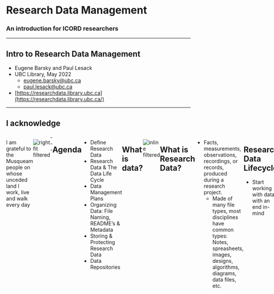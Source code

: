 
<style>
.container{
  display: flex;
}
.col {
  flex: 1;
  vertical-align:top;
  /*text-align: left*/
}
.left {text-align:left !important;}
.top {vertical-align:top !important;}

</style>


# Research Data Management
### An introduction for ICORD researchers
---

## Intro to Research Data Management
- Eugene Barsky and Paul Lesack
- UBC Library, May 2022
    - [eugene.barsky@ubc.ca](mailto:eugene.barsky@ubc.ca)
    - [paul.lesack@ubc.ca](mailto:paul.lesack@ubc.ca )
- [https://researchdata.library.ubc.ca](https://researchdata.library.ubc.ca/)

---
## I acknowledge
<div class="container">
<div class="col left" data-markdown> 

I am grateful to the Musqueam people on whose unceded land I work, live and walk every day

</div>
<div class="col" data-markdown> 

![right fit filtered](Images/2022-05-05_ICORD_RDM/ubc_street_signs.jpg)

</div>
---


## Agenda
- Define Research Data
- Research Data & The Data Life Cycle
- Data Management Plans
- Organizing Data: File Naming, README’s & Metadata
- Storing & Protecting Research Data
- Data Repositories

---

## What is data?

![inline filtered](Images/2022-05-05_ICORD_RDM/data-cake-01.jpeg)

---

## What is Research Data?
- Facts, measurements, observations, recordings, or records, produced during a research project. 
     - Made of many file types, most disciplines have common types:  Notes, spreasheets, images, designs, algorithms, diagrams, data files, etc. 

---

<div class="container">
<div class="col left" data-markdown> 

## Research Data Lifecycle
- Start working with data with an end in-mind

</div>

<div class="col top" data-markdown> 

![ right fit filtered](Images/2022-05-05_ICORD_RDM/research_data_lifecycle.jpg)

</div>
</div>
---

## What is Research Data Management
- Processes applied throughout the lifecycle of a research project to guide the collection, documentation, storage, sharing, and preservation of research data.
    - [Portage Network RDM Primer](https://portagenetwork.ca/wp-content/uploads/2019/08/Primer_RDM_August2019_EN.pdf), 2019

---

## Why Prioritize Research Data Management (RDM)?
- RDM helps organize your research data before, during, and after your research cycle. 

- Makes responsibilities clear within research team & during team transitions


---

<div class="container">
<div class="col left" data-markdown> 

## Tri-Agency Funding Requires RDM
- As soon as Spring 2022, some Tri-Agency grants will require _Research Data Management Plans_ in the application package. 


</div>
<div class="col top" data-markdown> 

![right fit filtered](Images/2022-05-05_ICORD_RDM/tri-agencies_funding.jpg)

</div>
</div>
---

## Good RDM Looks Like:
- Clear distribution of team RDM responsibilities 
- Accurate metadata about each research data file and variable
- A system for data storage, security, and backup
- Plan for data sharing, repository selection, and licensing for reuse
- Uniform and functional standards for naming and organizing data

---

## Good RDM Looks Like:
- My favourite example: Elizabeth Wolkovich's [Lab Manual](https://github.com/temporalecologylab/labgit/blob/master/datacodemgmt/tempeco_DMP.pdf) 

---

## FAIR Data is good data
![inline filtered](Images/2022-05-05_ICORD_RDM/FAIRdataprinciples_foster.png)

---

## From Here
![inline filtered](Images/2022-05-05_ICORD_RDM/messy.jpeg)

---

# To Here
![inline filtered](Images/2022-05-05_ICORD_RDM/ordered2.jpeg)

---

## Practical Tips (#1)
### Get yourself an ORCID iD
- An ORCID iD is a free, persistent identifier (PID) that you can connect to your published research, including datasets.
- Like a DOI but for you across your entire career
- It makes it easy to gather your attributions, grants, positions, and more in one place
- Register for your ORCID iD here: [https://orcid.org/](https://orcid.org/)

---


![ right fit filtered](Images/2022-05-05_ICORD_RDM/research_data_lifecycle.jpg)

# Plan
---

## The Data Management Plan (DMP)
- Sets out how you will organize, store and share your research data at each stage in your project and after its conclusion.
- Incoming standard for funding agencies to require these in your grant applications.
    - [Tri-Agency Research Data Management Policy](http://www.science.gc.ca/eic/site/063.nsf/eng/h_97610.html) 


---
## You are not alone
### Data Management Plan (DMP) Assistant by Portage
- Free and Bilingual - [DMP Assistant] (https://assistant.portagenetwork.ca/)
- Provides templates tailored to various disciplines
- UBC has custom templates for our researchers
- Templates guide the structure and creation of DMPs, focusing in on what’s most important

---

## DMP Assistant
![inline filtered](Images/2022-05-05_ICORD_RDM/dmp_assistant.jpg)

---

## DMP Exemplars 
- Portage offers examples of completed DMPs. 
- [Exemplars](https://portagenetwork.ca/tools-and-resources/training-resources/?cn-reloaded=1) - different disciplines
   
---
## Practical Tips (#2)
### Plan first
---

![ right fit filtered](Images/2022-05-05_ICORD_RDM/research_data_lifecycle.jpg)
# Collect
---
## Data Collection
### Stop problems before they start
- Create a meaningful, organized system of variable names, file names, file structures
- Develop a directory structure (project, sample, etc.)
- Standardize your file naming system 

---

## Data Collection
- Document and share your process
- Write a comprehensive **readme.txt** outlining your variable names, applications, and notes that make the project replicable

---

<img src="Images/2022-05-05_ICORD_RDM/file_names.png" height="600px">
---

## Data Collection: File Naming
- Aim for concise but descriptive file names, a consistent naming system, and a simple hierarchy.

- UBC Guide for [File Naming](https://mfr.ca-1.osf.io/render?url=https://osf.io/pfweq/?direct%26mode=render%26action=download%26mode=render)


---

## Elements That Could Appear in a File Name
- Date of creation in ISO Standard YYYYMMDD format
- Name, initials or ID of the research group, institutional affiliation, editor, researcher
- A project name or code
- Short description of contents
- Location that produced the data
- Version number
- Format of the file, commonly seen as a file extension

---

## File Name Examples from Simple to Complex
- A presentation that two people are working on:
    - ShortDescription_Editor_YearVersion
    - RDMWebinar_NR_2021V02
- Meeting notes for a group that meets regularly:
    - YYYYMMDD_Group_Description
    - 20200318_RSpT_MeetingNotes
- Tree points in standardized geographic areas in shapefile format
    - Point_WesternRedCedar_BCGS092G032_20210719_shp.zip

---
## Practical Tips (#3)
### Long, descriptive file names are better than short, confusing names, even if they take a long time to type like this extra long tip.
---

![ right fit filtered](Images/2022-05-05_ICORD_RDM/research_data_lifecycle.jpg)

# Analyze

---


## Processing Your Data
- This can be iterative, in part or in entirety
- Keep an untouched, raw version of your data that is never changed. 
- A DMP will ask you to consider where and how data is stored & backed up.
- **Your code is also data**

---

## Data Storage: The Crucial Importance of Redundant Systems
- 3-2-1 backup rule: 
    - Have at least 3 copies of your data
    - The here copy, your working copy
    - The near copy on a backup disk. 
    - The far copy that can be accessed remotely.
    - Store the copies on 2 different media 
    - Keep 1 backup copy offsite

---
![right fit filtered](Images/2022-05-05_ICORD_RDM/harddisk.jpg)
## Data Storage
- How often shall I back up data?
    - As often as you edit your data, you should update your backups. 
    - Personally I use [FreeFileSync](https://freefilesync.org/) to sync in real time

---

<iframe width="1120" height="630" src="https://www.youtube.com/embed/8dhp_20j0Ys" title="YouTube video player" frameborder="0" allow="accelerometer; autoplay; clipboard-write; encrypted-media; gyroscope; picture-in-picture" allowfullscreen></iframe>


---

## UBC Storage Resources
- UBC-IT
    - [EduCloud Server Service](https://it.ubc.ca/services/web-servers-storage/educloud-server-service) - cost associated, need IT skills
    - [Teamshare](https://it.ubc.ca/services/web-servers-storage/teamshare-storage-service) - Internal fileshare, costs per GB per year
    - [OneDrive](https://it.ubc.ca/services/web-servers-storage/microsoft-onedrive) - 1TB of storage per user
    - [Home Drive](https://it.ubc.ca/services/web-servers-storage/home-drive-storage-service)- personal storage only
    - [SharePoint](https://it.ubc.ca/services/web-servers-storage/sharepoint-software-service) - powerful, but complicated to develop

---

## UBC Storage Resources
- UBC ARC
    - [Chinook](https://arc.ubc.ca/chinook) - Object storage application

---

## UBC Storage Resources
- Compute Canada
    - [NetCloud](https://docs.computecanada.ca/wiki/Nextcloud) - 100Gb free per user, similar to Dropbox
    - [System storage](https://docs.computecanada.ca/wiki/Storage_and_file_management) - linux based for supporting high performance computing (HPC) analysis - up to 10Tb per research group.

---

## UBC Storage Resources
- UBC Online Storage Solutions [Comparison Chart](https://it.ubc.ca/sites/it.ubc.ca/files/UBC%20Online%20Storage%20Solutions%20-%20Features%20Comparison%20Chart.pdf)

---

## Storage Intricacies
- Is it FIPPA compliant?
    - For Faculty & Staff: Campus Home Drives, TeamShare, Chinook, OneDrive, EduCloud
    - For Students: OneDrive
- Is any of your data is sensitive? Does it contain identifying information?

---

## Storage Intricacies
- Is it free?
    - Yes: Home Drives up to 20GB, OneDrive, Chinook
    - No: Team Share, EduCloud, SharePoint

---
## Practical Tips (#4) 
### Backup your data.

### A lot.
---
![right fit filtered](Images/2022-05-05_ICORD_RDM/metadata1.jpg)
## What is Metadata? - Data About Data
- Metadata is descriptive data regarding a dataset, a study, a collection of files, and variables.
- Metadata answers questions like:
    - Who?
    - What?
    - When?
    - Where?
    - Why?
    - How?
---
## Metadata isn't necessarily for you

- As a researcher, you know what your data shows
- Metadata is for someone else, or for you in six months/20 years

---

![right fit filtered](Images/2022-05-05_ICORD_RDM/findable.jpg)

---

## Types of Metadata
- _Descriptive_: content and context of your data at both the dataset level and data file level.
    - Title, Author, Methods, Sponsors 


---

## Types of Metadata
- _Administrative:_ information needed to use the data.
    - Software requirements, copyright

- _Structural:_ how different data files relate to one another.
    - Information about the relationship between data files in a data set, file formats, variables

---


![fit right filtered](Images/2022-05-05_ICORD_RDM/metadata_sticks.jpg)
## Data Documentation & README Files

- README.txt files are the most basic tool for project documentation.

- Plain text (.txt) files that contain basic descriptive metadata about your project.

---

## Data Documentation & README.txt Files

- README files accompany your data files throughout their life. 

- [UBC best practices for README files document](https://osf.io/aqxw3/)

---

## Content of README Files

- Contact information for researchers
- Description of dataset & date of collection
- Use license for your data
- Methods & instruments used in the collection & processing of your data
- File structure and relations for the data set
- Explanations of codes,  classifications, variables, and file names
---

![fit filtered](Images/2022-05-05_ICORD_RDM/readmefile.png)



---

![fit filtered](Images/2022-05-05_ICORD_RDM/data_dictionary.png)

---

![fit right filtered](Images/2022-05-05_ICORD_RDM/data_variables.png)
## Not Everybody Knows...
- Define all jargon, “common knowledge,” and abbreviations
- Your data and README.txt files may be utilized by researchers outside of your field of study who may not have the same understandings
- Knowledge changes over time, don’t take understandings for granted

---


## Practical Tips (#5) 
### Write your documentation so that you have a self-contained data package for a non-specialist.

---

![ right fit filtered](Images/2022-05-05_ICORD_RDM/research_data_lifecycle.jpg)
# Share and Preserve

---

## Share & Preserve Your Data for Reuse
- Much easier when you’ve maintained your RDM and implemented your DMP
- Effectively boxing up some of your research data
- All documentation and metadata should be complete at this stage

---

![fit right filtered](Images/2022-05-05_ICORD_RDM/interoperable.png)
## Share & Preserve Your Data for Reuse
- May require converting to stable file-formats instead of proprietary formats
    - Tabular data as .CSV/.TSV, text files as .TXT or .PDF, etc.

---

## Long-Term Storage Considerations

- Where do you plan to hold the data long term?
- What forms of the data are you sharing?
    - Raw, processed, analyzed, and final are all options
    - Do the funding agency or publisher mandate any of these for you?


---

![fit right filtered](Images/2022-05-05_ICORD_RDM/reusable.png)
## Long-Term Storage Considerations
- What license do you plan to apply? 
- Personally I like the [CC-0](https://creativecommons.org/share-your-work/public-domain/cc0/) and [CC-BY](https://creativecommons.org/licenses/by/2.0/) for research data 

---
## Practical Tips (#5) 
### Data licenses aren't optional. Pick one which meets the needs of you and your intended audience

---

![fit right filtered](Images/2022-05-05_ICORD_RDM/open_data.png)
## Data Repositories
- Benefits of a repository: 
    - Persistent, unique identifier, e.g. DOI 
    - Backup and preservation 
    - Data citation 
    - License 
    - Version control 
    - Data integrity checks 

---

## UBC Repositories
- [UBC Dataverse Collection](https://researchdata.library.ubc.ca/deposit/dataverse) – An open source application to publish, share, reference, cite, extract and analyze research data. (Preferred) 

- [FRDR](https://researchdata.library.ubc.ca/deposit/frdr/) – The Federated Research Data Repository, is a Canadian national research data repository. 

- [Dryad](https://researchdata.library.ubc.ca/deposit/dryad/) – Dryad is an international, multi-disciplinary data repository that supports access to data underlying published literature. UBC is a Dryad institutional partner.


---

##UBC Repositories
- [Where Should I Deposit My Data – Quick Guide](https://mfr.ca-1.osf.io/render?url=https://osf.io/rc7de/?direct%26mode=render%26action=download%26mode=render)

---

## UBC Dataverse Collection
- UBC CWL integration
- Collaboration among Canadian institutions
    - Data is stored in Canada
- Limits individual files to 3 GB each but accepts all data formats
- Mints DOIs for datasets
- Discovery by Google, Summon, FRDR, DataCite

---

## Dryad
- UBC CWL integration.  
- Data curation review 
- Digital Object Identifiers (DOIs) at the dataset level. 
- No fees for basic data deposits - UBC Library is an institutional member
- If your files are <3GB, your data set goes into Dataverse anyway
- [Guides and instructions](https://researchdata.library.ubc.ca/deposit/dryad/)

---

## FRDR
- Data curation review 
- Digital Object Identifiers (DOIs) at the dataset level. 
- No fees for basic data deposits - UBC Library is an institutional member
- [Guides and instructions](https://researchdata.library.ubc.ca/deposit/dryad/)
- Support for large files
---

## The circle of repositories

- FRDR harvests from Dataverse
- Dataverse harvests from Dryad

---
## How to choose

For most purposes, Dataverse is a good choice

- Version control and persistent identifiers
- Obvious UBC branding
- Can (optionally) have collections by
    - organization (ie, ICORD)
    - PI/Lab


---

## Challenges to Depositing, Sharing Reusing Data
- Lack of metadata 
    - Include sufficient metadata (see tip #5)

- Proprietary, obsolete file formats 
    - Use preservation-friendly, open file formats

- Copyright, intellectual property rights unclear - No license
    - Encourage open access to data 

- Privacy, ethical concerns 
    - Obtain consent for data sharing and secondary use of data 
    - Check with Research Ethics Boards 

---

## RDM People at UBC

- Research Data Services Librarian, Eugene Barsky
- Paul Lesack, Data/GIS analyst 
    - [research.data@ubc.ca](mailto:research.data@ubc.ca)

- [UBC Library’s Research Data Management Site](https://researchdata.library.ubc.ca/)

- [Advanced Research Computing (ARC) at UBC](https://arc.ubc.ca/)

- [Research Commons Consultations & Workshops](https://researchcommons.library.ubc.ca/)

---

## RDM Guides at UBC
- [UBC Library Data Guide](https://mfr.ca-1.osf.io/render?url=https://osf.io/yujkv/?direct%26mode=render%26action=download%26mode=render)
- [Good Enough Research Data Management – A Very Brief Guide](https://mfr.ca-1.osf.io/render?url=https://osf.io/zjpqx/?direct%26mode=render%26action=download%26mode=render)
- [File Naming Guidelines](https://mfr.ca-1.osf.io/render?url=https://osf.io/pfweq/?direct%26mode=render%26action=download%26mode=render)
- [Creating A README For Your Dataset](https://mfr.ca-1.osf.io/render?url=https://osf.io/aqxw3/?direct%26mode=render%26action=download%26mode=render)


---

## Upcoming RDM Workshops by UBC Library
- UBC Library [Research Commons](https://researchcommons.library.ubc.ca/) hosts workshops on topics like citation management tools, systematic reviews, metadata, GitHub, R, NVivo, and more.
    - Upcoming [Research Commons Workshops](https://libcal.library.ubc.ca/calendar/vancouver?cid=7544&t=g&d=0000-00-00&cal=7544&ct=33914&inc=0)


---

#Thank you for joining us! 

- [research.data@ubc.ca](mailto:research.data@ubc.ca)
- [eugene.barsky@ubc.ca](mailto:eugene.barsky@ubc.ca)
- [paul.lesack@ubc.ca](mailto:paul.lesack@ubc.ca)
---

##Image Credits

- Slide 15 - [OpenAIRE](https://www.openaire.eu/how-to-make-your-data-fair)
- Slide 16, 17 - [Unsplash] (https://unsplash.com/@cleversparkle?utm_source=unsplash&utm_medium=referral&utm_content=creditCopyText)
- Slide 28 - [XKCD] (https://xkcd.com/1459/)
- Slide 37 - [Flickr](https://www.flickr.com/photos/hi-phi/14699924741)
- Slide 47 - [Flickr](https://www.flickr.com/photos/centralasian/8071729256/in/photolist-digHTN-avThpo-2kGqoYg-2kLTv88-2kLTv71-2kLTv7M-2kLPHXg-2kGqoYv-2kLTWDu-2kGqnSY-2kGqn1Y-2kGqoXz-2kLTVvT-2kLPKDh-2kLTt7Q-2kGqm6S-2kLPKCR-2kLPKBP-2kLPKC5-2kGqnVz-2kLTtX7-2kGqnSs-2kLTt7j-2kGqmWv-2kGqm6m-2kLPHXw-2kGqn1x-2kLPJJr-2kLTUA1-2kLPJHj-2kLTTGs-2kGqm48-2kLTTFf-2kLTTF5)

- Slide 50 - [Flickr](https://www.flickr.com/photos/wakingtiger/)

